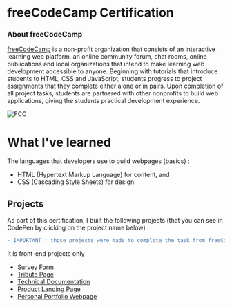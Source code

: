 # freeCodeCamp Certification

### About freeCodeCamp
[freeCodeCamp](https://www.freecodecamp.org/learn) is a non-profit organization that consists of an interactive learning web platform, an online community forum, chat rooms, online publications and local organizations that intend to make learning web development accessible to anyone. Beginning with tutorials that introduce students to HTML, CSS and JavaScript, students progress to project assignments that they complete either alone or in pairs. Upon completion of all project tasks, students are partnered with other nonprofits to build web applications, giving the students practical development experience.

![FCC](https://user-images.githubusercontent.com/89401289/171041891-20254909-05de-4851-910a-e4ccd096ade6.png)


# What I've learned
The languages that developers use to build webpages (basics) : 
- HTML (Hypertext Markup Language) for content, and 
- CSS (Cascading Style Sheets) for design.

## Projects
As part of this certification, I built the following projects (that you can see in CodePen by clicking on the project name below) :

```diff
- IMPORTANT : those projects were made to complete the task from freeCodeCamp as EXERCISES. They are FICTIONAL. (and far from perfect ;))
```

It is front-end projects only

- [Survey Form](https://codepen.io/Sandant/full/podrPya)
- [Tribute Page](https://codepen.io/Sandant/full/ZEaJebB)
- [Technical Documentation](https://codepen.io/Sandant/full/vYWJZye)
- [Product Landing Page](https://codepen.io/Sandant/full/BamdReY)
- [Personal Portfolio Webpage](https://codepen.io/Sandant/full/qBVXjeV)
